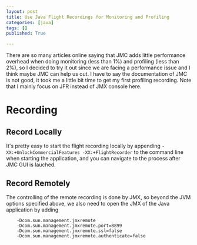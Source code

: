 ```yaml
---
layout: post
title: Use Java Flight Recordings for Monitoring and Profiling
categories: [java]
tags: []
published: True

---
```


There are so many articles online saying that JMC adds little performance overhead when doing monitoring (less than 1%) and profiling (less than 2%), so I decided to try it out since we are facing a performance issue and I think maybe JMC can help us out. I have to say the documentation of JMC is not good, it took me a little bit time to get my first profiling recording. Note that I mainly focus on JFR instead of JMX console here.

<!--more-->

Recording
===

Record Locally
---

It's pretty easy to start the flight recording locally by appending `-XX:+UnlockCommercialFeatures -XX:+FlightRecorder` to the command line when starting the application, and you can navigate to the process after JMC GUI is lauched.

Record Remotely
---

The controlling of the remote recording is done by JMX, so beyond the JVM options specified above, we also need to open the JMX of the Java application by adding

		-Dcom.sun.management.jmxremote 
		-Dcom.sun.management.jmxremote.port=8899 
		-Dcom.sun.management.jmxremote.ssl=false 
		-Dcom.sun.management.jmxremote.authenticate=false



